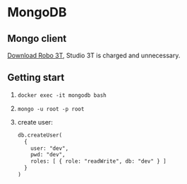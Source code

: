 # MongoDB

## Mongo client

[Download Robo 3T](https://robomongo.org/download), Studio 3T is charged and unnecessary.

## Getting start

1. `docker exec -it mongodb bash`
2. `mongo -u root -p root`
3. create user:

   ```txt
   db.createUser(
     {
       user: "dev",
       pwd: "dev",
       roles: [ { role: "readWrite", db: "dev" } ]
     }
   )
   ```
